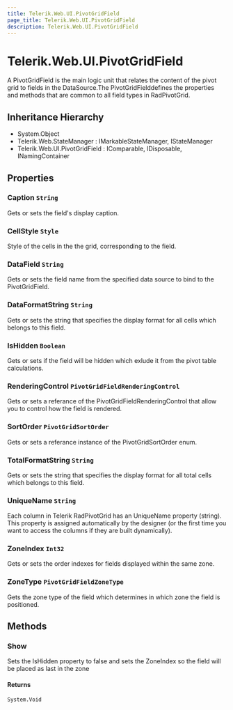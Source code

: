 ```yaml
---
title: Telerik.Web.UI.PivotGridField
page_title: Telerik.Web.UI.PivotGridField
description: Telerik.Web.UI.PivotGridField
---
```


# Telerik.Web.UI.PivotGridField

A PivotGridField is the main logic unit that relates the content of the pivot grid to
            fields in the DataSource.The PivotGridFielddefines the properties and methods that are common to all
            field types in RadPivotGrid.

## Inheritance Hierarchy

* System.Object
* Telerik.Web.StateManager : IMarkableStateManager, IStateManager
* Telerik.Web.UI.PivotGridField : IComparable, IDisposable, INamingContainer

## Properties

###  Caption `String`

Gets or sets the field's display caption.

###  CellStyle `Style`

Style of the cells in the the grid, corresponding to the field.

###  DataField `String`

Gets or sets the field name from the specified data source to bind to the
            PivotGridField.

###  DataFormatString `String`

Gets or sets the string that specifies the display format for all cells which belongs to this field.

###  IsHidden `Boolean`

Gets or sets if the field will be hidden
            which exlude it from the pivot table calculations.

###  RenderingControl `PivotGridFieldRenderingControl`

Gets or sets a referance of the PivotGridFieldRenderingControl that allow you to control how the field is rendered.

###  SortOrder `PivotGridSortOrder`

Gets or sets a referance instance of the PivotGridSortOrder enum.

###  TotalFormatString `String`

Gets or sets the string that specifies the display format for all total cells which belongs to this field.

###  UniqueName `String`

Each column in Telerik RadPivotGrid has an UniqueName
            property (string). This property is assigned automatically by the designer (or the
            first time you want to access the columns if they are built dynamically).

###  ZoneIndex `Int32`

Gets or sets the order indexes for fields displayed within the same zone.

###  ZoneType `PivotGridFieldZoneType`

Gets the zone type of the field which
            determines in which zone the field is positioned.

## Methods

###  Show

Sets the IsHidden property to false and sets the 
            ZoneIndex so the field will be placed as last in the zone

#### Returns

`System.Void` 

